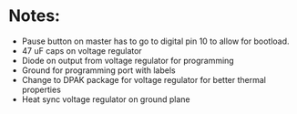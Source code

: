 # Notes:
* Pause button on master has to go to digital pin 10 to allow for bootload.
* 47 uF caps on voltage regulator
* Diode on output from voltage regulator for programming
* Ground for programming port with labels
* Change to DPAK package for voltage regulator for better thermal properties
* Heat sync voltage regulator on ground plane
